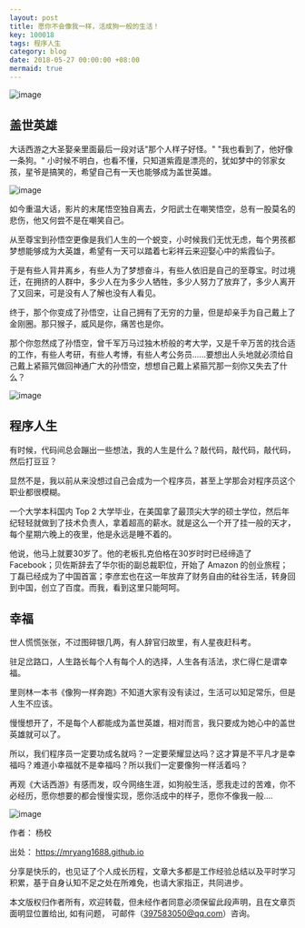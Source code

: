 ```yaml
---
layout: post
title: 愿你不会像我一样，活成狗一般的生活！
key: 100018
tags: 程序人生
category: blog
date: 2018-05-27 00:00:00 +08:00
mermaid: true
---
```

![image](http://www.mingyang888.cn/images/img/1.jpg)

## 盖世英雄

大话西游之大圣娶亲里面最后一段对话"那个人样子好怪。"  "我也看到了，他好像一条狗。" 小时候不明白，也看不懂，只知道紫霞是漂亮的，犹如梦中的邻家女孩，星爷是搞笑的，希望自己有一天也能够成为盖世英雄。

![image](http://www.mingyang888.cn/images/img/2.jpg)

如今重温大话，影片的末尾悟空独自离去，夕阳武士在嘲笑悟空，总有一股莫名的悲伤，他又何尝不是在嘲笑自己。

从至尊宝到孙悟空更像是我们人生的一个蜕变，小时候我们无忧无虑，每个男孩都梦想能够成为大英雄，希望有一天可以踏着七彩祥云来迎娶心中的紫霞仙子。

于是有些人背井离乡，有些人为了梦想奋斗，有些人依旧是自己的至尊宝。时过境迁，在拥挤的人群中，多少人在为多少人牺牲，多少人努力了放弃了，多少人离开了又回来，可是没有人了解也没有人看见。

终于，那个你变成了孙悟空，让自己拥有了无穷的力量，但是却亲手为自己戴上了金刚圈。那只猴子，威风是你，痛苦也是你。

<!--more-->


那个你忽然成了孙悟空，曾千军万马过独木桥般的考大学，又是千辛万苦的找合适的工作，有些人考研，有些人考博，有些人考公务员......要想出人头地就必须给自己戴上紧箍咒做回神通广大的孙悟空，想想自己戴上紧箍咒那一刻你又失去了什么？


![image](http://www.mingyang888.cn/images/img/3.jpg)
## 程序人生

有时候，代码间总会蹦出一些想法，我的人生是什么？敲代码，敲代码，敲代码，然后打豆豆？

显然不是，我以前从来没想过自己会成为一个程序员，甚至上学那会对程序员这个职业都很模糊。

一个大学本科国内 Top 2 大学毕业，在美国拿了最顶尖大学的硕士学位，然后年纪轻轻就做到了技术负责人，拿着超高的薪水。就是这么一个开了挂一般的天才，每个星期六晚上的夜里，他是永远是睡不着的。

他说，他马上就要30岁了。他的老板扎克伯格在30岁时时已经缔造了 Facebook；贝佐斯辞去了华尔街的副总裁职位，开始了 Amazon 的创业旅程；丁磊已经成为了中国首富；李彦宏也在这一年放弃了财务自由的硅谷生活，转身回到中国，创立了百度。而我，看到这里只能呵呵。

## 幸福

世人慌慌张张，不过图碎银几两，有人辞官归故里，有人星夜赶科考。

驻足岔路口，人生路长每个人有每个人的选择，人生各有活法，求仁得仁是谓幸福。

里则林一本书《像狗一样奔跑》不知道大家有没有读过，生活可以知足常乐，但是人生不应该。

慢慢想开了，不是每个人都能成为盖世英雄，相对而言，我只要成为她心中的盖世英雄就可以了。

所以，我们程序员一定要功成名就吗？一定要荣耀显达吗？这才算是不平凡才是幸福吗？难道小幸福就不是幸福吗？所以我们一定要像狗一样活着吗？

再观《大话西游》有感而发，叹今网络生涯，如狗般生活，愿我走过的苦难，你不必经历，愿你想要的都会慢慢实现，愿你活成中的样子，愿你不像我一般....

![image](https://blog.52itstyle.com/usr/uploads/6359488940289160158582279.gif)

作者： 杨校

出处： https://mryang1688.github.io

分享是快乐的，也见证了个人成长历程，文章大多都是工作经验总结以及平时学习积累，基于自身认知不足之处在所难免，也请大家指正，共同进步。

本文版权归作者所有，欢迎转载，但未经作者同意必须保留此段声明，且在文章页面明显位置给出, 如有问题， 可邮件（397583050@qq.com）咨询。